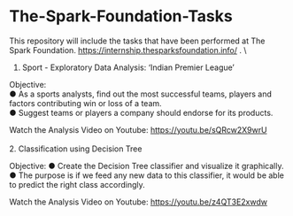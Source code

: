 # The-Spark-Foundation-Tasks
This repository will include the tasks that have been performed at The Spark Foundation. https://internship.thesparksfoundation.info/ .
\
1. Sport - Exploratory Data Analysis: ‘Indian Premier League’

Objective: \
● As a sports analysts, find out the most successful teams, players and factors contributing win or loss of a team. \
● Suggest teams or players a company should endorse for its products.

Watch the Analysis Video on Youtube: https://youtu.be/sQRcw2X9wrU
\
\
2. Classification using Decision Tree

Objective:
● Create the Decision Tree classifier and visualize it graphically. \
● The purpose is if we feed any new data to this classifier, it would be able to predict the right class accordingly.

Watch the Analysis Video on Youtube: https://youtu.be/z4QT3E2xwdw
